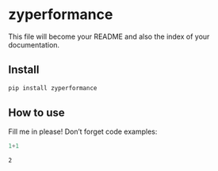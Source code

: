 # zyperformance

<!-- WARNING: THIS FILE WAS AUTOGENERATED! DO NOT EDIT! -->

This file will become your README and also the index of your
documentation.

## Install

``` sh
pip install zyperformance
```

## How to use

Fill me in please! Don’t forget code examples:

``` python
1+1
```

    2
